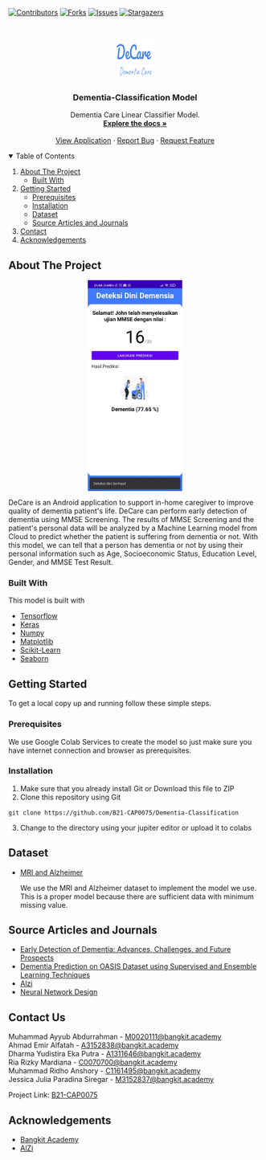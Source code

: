 <!--
*** Thanks for checking out the Best-README-Template. If you have a suggestion
*** that would make this better, please fork the repo and create a pull request
*** or simply open an issue with the tag "enhancement".
*** Thanks again! Now go create something AMAZING! :D
-->



<!-- PROJECT SHIELDS -->
<!--
*** I'm using markdown "reference style" links for readability.
*** Reference links are enclosed in brackets [ ] instead of parentheses ( ).
*** See the bottom of this document for the declaration of the reference variables
*** for contributors-url, forks-url, etc. This is an optional, concise syntax you may use.
*** https://www.markdownguide.org/basic-syntax/#reference-style-links
-->
[![Contributors][contributors-shield]][contributors-url]
[![Forks][forks-shield]][forks-url]
[![Issues][issues-shield]][issues-url]
[![Stargazers][stars-shield]][stars-url]


<!-- PROJECT LOGO -->
<br />
<p align="center">
  <a href="https://play.google.com/store/apps/details?id=com.bangkit.decare">
    <img src="logo.png" alt="Logo" width="80" height="80">
  </a>

  <h3 align="center">Dementia-Classification Model</h3>

  <p align="center">
    Dementia Care Linear Classifier Model.
    <br />
    <a href="https://github.com/B21-CAP0075/DeCare-Intro"><strong>Explore the docs »</strong></a>
    <br />
    <br />
    <a href="https://play.google.com/store/apps/details?id=com.bangkit.decare">View Application</a>
    ·
    <a href="https://github.com/B21-CAP0075/Dementia-Classification/issues">Report Bug</a>
    ·
    <a href="https://github.com/B21-CAP0075/Dementia-Classification/issues">Request Feature</a>
  </p>
</p>



<!-- TABLE OF CONTENTS -->
<details open="open">
  <summary>Table of Contents</summary>
  <ol>
    <li>
      <a href="#about-the-project">About The Project</a>
      <ul>
        <li><a href="#built-with">Built With</a></li>
      </ul>
    </li>
    <li>
      <a href="#getting-started">Getting Started</a>
      <ul>
        <li><a href="#prerequisites">Prerequisites</a></li>
        <li><a href="#installation">Installation</a></li>
        <li><a href="#installation">Dataset</a></li>
        <li><a href="#installation">Source Articles and Journals</a></li>
      </ul>
    </li>
    <li><a href="#contact">Contact</a></li>
    <li><a href="#acknowledgements">Acknowledgements</a></li>
  </ol>
</details>



<!-- ABOUT THE PROJECT -->
## About The Project
<p align="center">
  <img src="product.jpeg" alt="Product Screenshot" height="420" align="center">
</p>

DeCare is an Android application to support in-home caregiver to improve quality of dementia patient's life. DeCare can perform early detection of dementia using MMSE Screening. The results of MMSE Screening and the patient's personal data will be analyzed by a Machine Learning model from Cloud to predict whether the patient is suffering from dementia or not. With this model, we can tell that a person has dementia or not by using their personal information such as Age, Socioeconomic Status, Education Level, Gender, and MMSE Test Result.

### Built With

This model is built with
* [Tensorflow](https://www.tensorflow.org/)
* [Keras](https://keras.io/)
* [Numpy](https://numpy.org/)
* [Matplotlib](https://matplotlib.org/)
* [Scikit-Learn](https://scikit-learn.org/stable/)
* [Seaborn](https://seaborn.pydata.org/)

<!-- GETTING STARTED -->
## Getting Started

To get a local copy up and running follow these simple steps.

### Prerequisites

We use Google Colab Services to create the model so just make sure you have internet connection and browser as prerequisites.

### Installation

1. Make sure that you already install Git or Download this file to ZIP
2. Clone this repository using Git
```shell
git clone https://github.com/B21-CAP0075/Dementia-Classification
```
3. Change to the directory using your jupiter editor or upload it to colabs


## Dataset

- [MRI and Alzheimer](https://www.kaggle.com/jboysen/mri-and-alzheimers)

  We use the MRI and Alzheimer dataset to implement the model we use. This is a proper model because there are sufficient data with minimum missing value. 
  
## Source Articles and Journals

- [Early Detection of Dementia: Advances, Challenges, and Future Prospects](https://www.researchgate.net/publication/316699181_Early_Detection_of_Dementia_Advances_Challenges_and_Future_Prospects)
- [Dementia Prediction on OASIS Dataset using Supervised and Ensemble Learning Techniques](https://www.ijeat.org/wp-content/uploads/papers/v10i1/A18271010120.pdf)
- [Alzi](https://alzi.or.id/)
- [Neural Network Design](https://www.researchgate.net/publication/347005722_Design_of_Artificial_Neural_Networks_for_Early_Detection_of_Dementia_Risk_Using_Mini-Mental_State_of_Examination_MMSE )

<!-- CONTACT -->
## Contact Us

Muhammad Ayyub Abdurrahman - M0020111@bangkit.academy <br />
Ahmad Emir Alfatah  - A3152838@bangkit.academy <br />
Dharma Yudistira Eka Putra - A1311646@bangkit.academy <br />
Ria Rizky Mardiana  - C0070700@bangkit.academy  <br />
Muhammad Ridho Anshory - C1161495@bangkit.academy <br />
Jessica Julia Paradina Siregar - M3152837@bangkit.academy <br />

Project Link: [B21-CAP0075](https://github.com/B21-CAP0075)

<!-- ACKNOWLEDGEMENTS -->
## Acknowledgements
* [Bangkit Academy](https://grow.google/intl/id_id/bangkit/)
* [AlZi](https://alzi.or.id/)


<!-- MARKDOWN LINKS & IMAGES -->
<!-- https://www.markdownguide.org/basic-syntax/#reference-style-links -->

[contributors-shield]: https://img.shields.io/badge/contributor-3-green
[contributors-url]: https://github.com/B21-CAP0075/Dementia-Classification/graphs/contributors
[forks-shield]: https://img.shields.io/github/forks/B21-CAP0075/Dementia-Classification
[forks-url]: https://github.com/B21-CAP0075/Dementia-Classification/network/members
[stars-shield]: https://img.shields.io/github/stars/B21-CAP0075/Dementia-Classification
[stars-url]: https://github.com/B21-CAP0075/Dementia-Classification/stargazers
[issues-shield]: https://img.shields.io/github/issues/B21-CAP0075/Dementia-Classification
[issues-url]: https://github.com/B21-CAP0075/Dementia-Classification/issues
[product-screenshot]: product.jpeg
